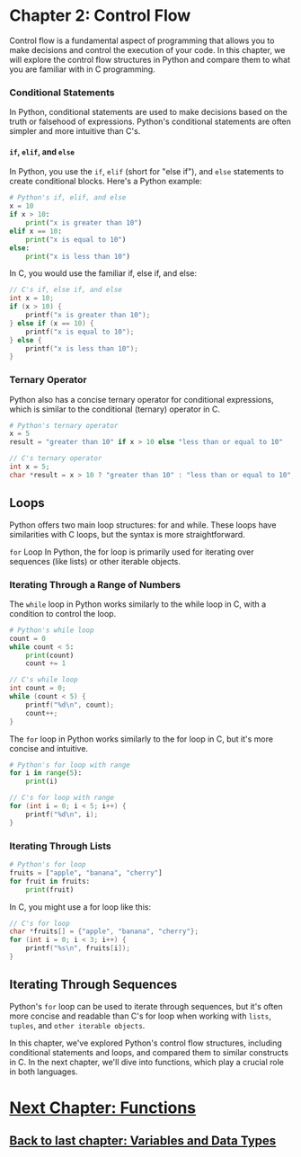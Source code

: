 # Chapter 2: Control Flow

Control flow is a fundamental aspect of programming that allows you to make decisions and control the execution of your code. In this chapter, we will explore the control flow structures in Python and compare them to what you are familiar with in C programming.

### Conditional Statements

In Python, conditional statements are used to make decisions based on the truth or falsehood of expressions. Python's conditional statements are often simpler and more intuitive than C's.

#### `if`, `elif`, and `else`

In Python, you use the `if`, `elif` (short for "else if"), and `else` statements to create conditional blocks. Here's a Python example:

```python
# Python's if, elif, and else
x = 10
if x > 10:
    print("x is greater than 10")
elif x == 10:
    print("x is equal to 10")
else:
    print("x is less than 10")
```

In C, you would use the familiar if, else if, and else:

```c
// C's if, else if, and else
int x = 10;
if (x > 10) {
    printf("x is greater than 10");
} else if (x == 10) {
    printf("x is equal to 10");
} else {
    printf("x is less than 10");
}
```
### Ternary Operator

Python also has a concise ternary operator for conditional expressions, which is similar to the conditional (ternary) operator in C.

```python
# Python's ternary operator
x = 5
result = "greater than 10" if x > 10 else "less than or equal to 10"
```
```c
// C's ternary operator
int x = 5;
char *result = x > 10 ? "greater than 10" : "less than or equal to 10";
```

## Loops
Python offers two main loop structures: for and while. These loops have similarities with C loops, but the syntax is more straightforward.

`for` Loop
In Python, the for loop is primarily used for iterating over sequences (like lists) or other iterable objects.

### Iterating Through a Range of Numbers

The `while` loop in Python works similarly to the while loop in C, with a condition to control the loop.

```python
# Python's while loop
count = 0
while count < 5:
    print(count)
    count += 1
```
```c
// C's while loop
int count = 0;
while (count < 5) {
    printf("%d\n", count);
    count++;
}
```

The `for` loop in Python works similarly to the for loop in C, but it's more concise and intuitive.

```python
# Python's for loop with range
for i in range(5):
    print(i)
```

```c
// C's for loop with range
for (int i = 0; i < 5; i++) {
    printf("%d\n", i);
}
```

### Iterating Through Lists
```python
# Python's for loop
fruits = ["apple", "banana", "cherry"]
for fruit in fruits:
    print(fruit)
````

In C, you might use a for loop like this:
```c
// C's for loop
char *fruits[] = {"apple", "banana", "cherry"};
for (int i = 0; i < 3; i++) {
    printf("%s\n", fruits[i]);
}
```

## Iterating Through Sequences
Python's `for` loop can be used to iterate through sequences, but it's often more concise and readable than C's for loop when working with `lists`, `tuples`, and `other iterable objects`.

In this chapter, we've explored Python's control flow structures, including conditional statements and loops, and compared them to similar constructs in C. In the next chapter, we'll dive into functions, which play a crucial role in both languages.

# [Next Chapter: Functions](functions.md)

## [Back to last chapter: Variables and Data Types](variables.md)